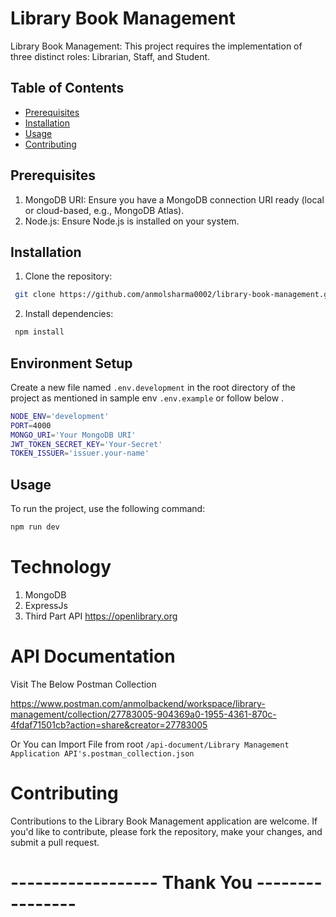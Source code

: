 # Library Book Management
Library Book Management: This project requires the implementation of three distinct roles: Librarian, Staff, and Student.

## Table of Contents
- [Prerequisites](#prerequisites)
- [Installation](#installation)
- [Usage](#usage)
- [Contributing](#contributing)

## Prerequisites
 1. MongoDB URI: Ensure you have a MongoDB connection URI ready (local or cloud-based, e.g., MongoDB Atlas).
 2. Node.js: Ensure Node.js is installed on your system.

 ## Installation
1. Clone the repository:
```bash
 git clone https://github.com/anmolsharma0002/library-book-management.git
```

2. Install dependencies:
```bash
 npm install
 ```

## Environment Setup
Create a new file named `.env.development` in the root directory of the project as mentioned in sample env `.env.example` or follow below .
```bash
NODE_ENV='development'
PORT=4000
MONGO_URI='Your MongoDB URI'
JWT_TOKEN_SECRET_KEY='Your-Secret'
TOKEN_ISSUER='issuer.your-name'
```

## Usage
To run the project, use the following command:
```bash
npm run dev
```

# Technology
1. MongoDB
2. ExpressJs
3. Third Part API https://openlibrary.org

# API Documentation
Visit The Below Postman Collection

https://www.postman.com/anmolbackend/workspace/library-management/collection/27783005-904369a0-1955-4361-870c-4fdaf71501cb?action=share&creator=27783005

Or You can Import File from root
`/api-document/Library Management Application API's.postman_collection.json`

# Contributing
Contributions to the Library Book Management application are welcome. If you'd like to contribute, please fork the repository, make your changes, and submit a pull request.



 # ------------------ Thank You ----------------